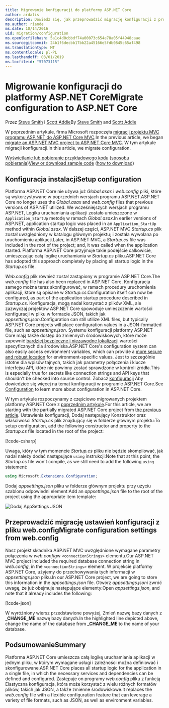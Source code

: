 ```yaml
---
title: Migrowanie konfiguracji do platformy ASP.NET Core
author: ardalis
description: Dowiedz się, jak przeprowadzić migrację konfiguracji z projektu programu ASP.NET MVC do projektu programu ASP.NET Core MVC.
ms.author: riande
ms.date: 10/14/2016
uid: migration/configuration
ms.openlocfilehash: 5a1c4d0cbbdf74a00073c654e78a05f44948caae
ms.sourcegitcommit: 24b1f6decbb17bb22a45166e5fdb0845c65af498
ms.translationtype: MT
ms.contentlocale: pl-PL
ms.lasthandoff: 03/01/2019
ms.locfileid: "57073115"
---
```

# <a name="migrate-configuration-to-aspnet-core"></a><span data-ttu-id="22ddd-103">Migrowanie konfiguracji do platformy ASP.NET Core</span><span class="sxs-lookup"><span data-stu-id="22ddd-103">Migrate configuration to ASP.NET Core</span></span>

<span data-ttu-id="22ddd-104">Przez [Steve Smith](https://ardalis.com/) i [Scott Addie](https://scottaddie.com)</span><span class="sxs-lookup"><span data-stu-id="22ddd-104">By [Steve Smith](https://ardalis.com/) and [Scott Addie](https://scottaddie.com)</span></span>

<span data-ttu-id="22ddd-105">W poprzednim artykule, firma Microsoft rozpoczęła [migracji projektu MVC programu ASP.NET do ASP.NET Core MVC](xref:migration/mvc).</span><span class="sxs-lookup"><span data-stu-id="22ddd-105">In the previous article, we began [migrate an ASP.NET MVC project to ASP.NET Core MVC](xref:migration/mvc).</span></span> <span data-ttu-id="22ddd-106">W tym artykule migracji konfiguracji.</span><span class="sxs-lookup"><span data-stu-id="22ddd-106">In this article, we migrate configuration.</span></span>

<span data-ttu-id="22ddd-107">[Wyświetlanie lub pobieranie przykładowego kodu](https://github.com/aspnet/Docs/tree/master/aspnetcore/migration/configuration/samples) ([sposobu pobierania](xref:index#how-to-download-a-sample))</span><span class="sxs-lookup"><span data-stu-id="22ddd-107">[View or download sample code](https://github.com/aspnet/Docs/tree/master/aspnetcore/migration/configuration/samples) ([how to download](xref:index#how-to-download-a-sample))</span></span>

## <a name="setup-configuration"></a><span data-ttu-id="22ddd-108">Konfiguracja instalacji</span><span class="sxs-lookup"><span data-stu-id="22ddd-108">Setup configuration</span></span>

<span data-ttu-id="22ddd-109">Platforma ASP.NET Core nie używa już *Global.asax* i *web.config* pliki, które są wykorzystywane w poprzednich wersjach programu ASP.NET.</span><span class="sxs-lookup"><span data-stu-id="22ddd-109">ASP.NET Core no longer uses the *Global.asax* and *web.config* files that previous versions of ASP.NET utilized.</span></span> <span data-ttu-id="22ddd-110">We wcześniejszych wersjach programu ASP.NET, Logika uruchamiania aplikacji zostało umieszczone w `Application_StartUp` metodę w ramach *Global.asax*.</span><span class="sxs-lookup"><span data-stu-id="22ddd-110">In earlier versions of ASP.NET, application startup logic was placed in an `Application_StartUp` method within *Global.asax*.</span></span> <span data-ttu-id="22ddd-111">W dalszej części, ASP.NET MVC *Startup.cs* plik został uwzględniony w katalogu głównym projektu; i została wywołana po uruchomieniu aplikacji.</span><span class="sxs-lookup"><span data-stu-id="22ddd-111">Later, in ASP.NET MVC, a *Startup.cs* file was included in the root of the project; and, it was called when the application started.</span></span> <span data-ttu-id="22ddd-112">Platforma ASP.NET Core przyjmuje takie podejście całkowicie, umieszczając całą logikę uruchamiania w *Startup.cs* pliku.</span><span class="sxs-lookup"><span data-stu-id="22ddd-112">ASP.NET Core has adopted this approach completely by placing all startup logic in the *Startup.cs* file.</span></span>

<span data-ttu-id="22ddd-113">*Web.config* plik również został zastąpiony w programie ASP.NET Core.</span><span class="sxs-lookup"><span data-stu-id="22ddd-113">The *web.config* file has also been replaced in ASP.NET Core.</span></span> <span data-ttu-id="22ddd-114">Konfiguracja samego można teraz skonfigurować, w ramach procedury uruchomienia aplikacji, które są opisane w *Startup.cs*.</span><span class="sxs-lookup"><span data-stu-id="22ddd-114">Configuration itself can now be configured, as part of the application startup procedure described in *Startup.cs*.</span></span> <span data-ttu-id="22ddd-115">Konfiguracja, mogą nadal korzystać z plików XML, ale zazwyczaj projektów ASP.NET Core spowoduje umieszczenie wartości konfiguracji w pliku w formacie JSON, takich jak *appsettings.json*.</span><span class="sxs-lookup"><span data-stu-id="22ddd-115">Configuration can still utilize XML files, but typically ASP.NET Core projects will place configuration values in a JSON-formatted file, such as *appsettings.json*.</span></span> <span data-ttu-id="22ddd-116">Systemu konfiguracji platformy ASP.NET Core mają także dostęp do zmiennych środowiskowych, które może zapewnić [bardziej bezpieczne i niezawodne lokalizacji](xref:security/app-secrets) wartości specyficznych dla środowiska.</span><span class="sxs-lookup"><span data-stu-id="22ddd-116">ASP.NET Core's configuration system can also easily access environment variables, which can provide a [more secure and robust location](xref:security/app-secrets) for environment-specific values.</span></span> <span data-ttu-id="22ddd-117">Jest to szczególnie istotne dla wpisów tajnych, takich jak parametry połączenia i klucze interfejsu API, które nie powinny zostać sprawdzone w kontroli źródła.</span><span class="sxs-lookup"><span data-stu-id="22ddd-117">This is especially true for secrets like connection strings and API keys that shouldn't be checked into source control.</span></span> <span data-ttu-id="22ddd-118">Zobacz [konfiguracji](xref:fundamentals/configuration/index) Aby dowiedzieć się więcej na temat konfiguracji w programie ASP.NET Core.</span><span class="sxs-lookup"><span data-stu-id="22ddd-118">See [Configuration](xref:fundamentals/configuration/index) to learn more about configuration in ASP.NET Core.</span></span>

<span data-ttu-id="22ddd-119">W tym artykule rozpoczynamy z częściowo migrowanych projektem platformy ASP.NET Core z [poprzednim artykule](xref:migration/mvc).</span><span class="sxs-lookup"><span data-stu-id="22ddd-119">For this article, we are starting with the partially migrated ASP.NET Core project from [the previous article](xref:migration/mvc).</span></span> <span data-ttu-id="22ddd-120">Ustawienia konfiguracji, Dodaj następujący Konstruktor oraz właściwości *Startup.cs* plik znajdujący się w folderze głównym projektu:</span><span class="sxs-lookup"><span data-stu-id="22ddd-120">To setup configuration, add the following constructor and property to the *Startup.cs* file located in the root of the project:</span></span>

[!code-csharp[](configuration/samples/WebApp1/src/WebApp1/Startup.cs?range=11-16)]

<span data-ttu-id="22ddd-121">Uwaga, który w tym momencie *Startup.cs* pliku nie będzie skompilować, jak nadal należy dodać następujące `using` instrukcji:</span><span class="sxs-lookup"><span data-stu-id="22ddd-121">Note that at this point, the *Startup.cs* file won't compile, as we still need to add the following `using` statement:</span></span>

```csharp
using Microsoft.Extensions.Configuration;
```

<span data-ttu-id="22ddd-122">Dodaj *appsettings.json* pliku w folderze głównym projektu przy użyciu szablonu odpowiedni element:</span><span class="sxs-lookup"><span data-stu-id="22ddd-122">Add an *appsettings.json* file to the root of the project using the appropriate item template:</span></span>

![Dodaj AppSettings JSON](configuration/_static/add-appsettings-json.png)

## <a name="migrate-configuration-settings-from-webconfig"></a><span data-ttu-id="22ddd-124">Przeprowadzić migrację ustawień konfiguracji z pliku web.config</span><span class="sxs-lookup"><span data-stu-id="22ddd-124">Migrate configuration settings from web.config</span></span>

<span data-ttu-id="22ddd-125">Nasz projekt składnika ASP.NET MVC uwzględnione wymagane parametry połączenia w *web.config*w `<connectionStrings>` elementu.</span><span class="sxs-lookup"><span data-stu-id="22ddd-125">Our ASP.NET MVC project included the required database connection string in *web.config*, in the `<connectionStrings>` element.</span></span> <span data-ttu-id="22ddd-126">W projekcie platformy ASP.NET Core, użyjemy do przechowywania tych informacji w *appsettings.json* pliku.</span><span class="sxs-lookup"><span data-stu-id="22ddd-126">In our ASP.NET Core project, we are going to store this information in the *appsettings.json* file.</span></span> <span data-ttu-id="22ddd-127">Otwórz *appsettings.json*i zwróć uwagę, że już obejmuje następujące elementy:</span><span class="sxs-lookup"><span data-stu-id="22ddd-127">Open *appsettings.json*, and note that it already includes the following:</span></span>

[!code-json[](../migration/configuration/samples/WebApp1/src/WebApp1/appsettings.json?highlight=4)]

<span data-ttu-id="22ddd-128">W wyróżniony wiersz przedstawione powyżej, Zmień nazwę bazy danych z **_CHANGE_ME** nazwę bazy danych.</span><span class="sxs-lookup"><span data-stu-id="22ddd-128">In the highlighted line depicted above, change the name of the database from **_CHANGE_ME** to the name of your database.</span></span>

## <a name="summary"></a><span data-ttu-id="22ddd-129">Podsumowanie</span><span class="sxs-lookup"><span data-stu-id="22ddd-129">Summary</span></span>

<span data-ttu-id="22ddd-130">Platforma ASP.NET Core umieszcza całą logikę uruchamiania aplikacji w jednym pliku, w którym wymagane usługi i zależności można definiować i skonfigurowane.</span><span class="sxs-lookup"><span data-stu-id="22ddd-130">ASP.NET Core places all startup logic for the application in a single file, in which the necessary services and dependencies can be defined and configured.</span></span> <span data-ttu-id="22ddd-131">Zastępuje on programy *web.config* pliku z funkcją Elastyczna konfiguracja, która może korzystać z wielu różnych formatów plików, takich jak JSON, a także zmienne środowiskowe.</span><span class="sxs-lookup"><span data-stu-id="22ddd-131">It replaces the *web.config* file with a flexible configuration feature that can leverage a variety of file formats, such as JSON, as well as environment variables.</span></span>
